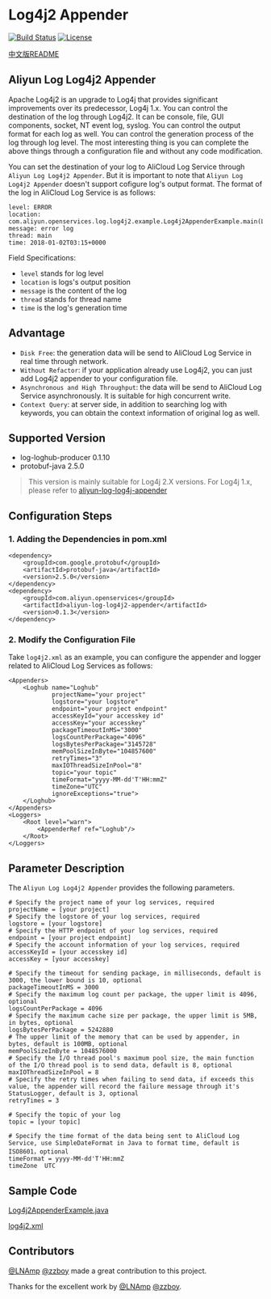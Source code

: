 # Log4j2 Appender

[![Build Status](https://travis-ci.org/aliyun/aliyun-log-log4j2-appender.svg?branch=master)](https://travis-ci.org/aliyun/aliyun-log-log4j2-appender)
[![License](https://img.shields.io/badge/license-Apache2.0-blue.svg)](/LICENSE)

[中文版README](/README_CN.md)

## Aliyun Log Log4j2 Appender

Apache Log4j2 is an upgrade to Log4j that provides significant improvements over its predecessor, Log4j 1.x. You can control the destination of the log through Log4j2. It can be console, file, GUI components, socket, NT event log, syslog. You can control the output format for each log as well. You can control the generation process of the log through log level. The most interesting thing is you can complete the above things through a configuration file and without any code modification.

You can set the destination of your log to AliCloud Log Service through `Aliyun Log Log4j2 Appender`. But it is important to note that `Aliyun Log Log4j2 Appender` doesn't support cofigure log's output format. The format of the log in AliCloud Log Service is as follows:
```
level: ERROR
location: com.aliyun.openservices.log.log4j2.example.Log4j2AppenderExample.main(Log4j2AppenderExample.java:18)
message: error log
thread: main
time: 2018-01-02T03:15+0000
```
Field Specifications:
+ `level` stands for log level
+ `location` is logs's output position
+ `message` is the content of the log
+ `thread` stands for thread name
+ `time` is the log's generation time


## Advantage
+ `Disk Free`: the generation data will be send to AliCloud Log Service in real time through network.
+ `Without Refactor`: if your application already use Log4j2, you can just add Log4j2 appender to your configuration file.
+ `Asynchronous and High Throughput`: the data will be send to AliCloud Log Service asynchronously. It is suitable for high concurrent write.
+ `Context Query`: at server side, in addition to searching log with keywords, you can obtain the context information of original log as well.


## Supported Version
* log-loghub-producer 0.1.10
* protobuf-java 2.5.0

> This version is mainly suitable for Log4j 2.X versions. For Log4j 1.x, please refer to
[aliyun-log-log4j-appender](https://github.com/aliyun/aliyun-log-log4j-appender)


## Configuration Steps

### 1. Adding the Dependencies in pom.xml

```
<dependency>
    <groupId>com.google.protobuf</groupId>
    <artifactId>protobuf-java</artifactId>
    <version>2.5.0</version>
</dependency>
<dependency>
    <groupId>com.aliyun.openservices</groupId>
    <artifactId>aliyun-log-log4j2-appender</artifactId>
    <version>0.1.3</version>
</dependency>
```

### 2. Modify the Configuration File

Take `log4j2.xml` as an example, you can configure the appender and logger related to AliCloud Log Services as follows:
```
<Appenders>
    <Loghub name="Loghub"
            projectName="your project"
            logstore="your logstore"
            endpoint="your project endpoint"
            accessKeyId="your accesskey id"
            accessKey="your accesskey"
            packageTimeoutInMS="3000"
            logsCountPerPackage="4096"
            logsBytesPerPackage="3145728"
            memPoolSizeInByte="104857600"
            retryTimes="3"
            maxIOThreadSizeInPool="8"
            topic="your topic"
            timeFormat="yyyy-MM-dd'T'HH:mmZ"
            timeZone="UTC"
            ignoreExceptions="true">
    </Loghub>
</Appenders>
<Loggers>
    <Root level="warn">
        <AppenderRef ref="Loghub"/>
    </Root>
</Loggers>
```

## Parameter Description

The `Aliyun Log Log4j2 Appender` provides the following parameters.
```
# Specify the project name of your log services, required
projectName = [your project]
# Specify the logstore of your log services, required
logstore = [your logstore]
# Specify the HTTP endpoint of your log services, required
endpoint = [your project endpoint]
# Specify the account information of your log services, required
accessKeyId = [your accesskey id]
accessKey = [your accesskey]

# Specify the timeout for sending package, in milliseconds, default is 3000, the lower bound is 10, optional
packageTimeoutInMS = 3000
# Specify the maximum log count per package, the upper limit is 4096, optional
logsCountPerPackage = 4096
# Specify the maximum cache size per package, the upper limit is 5MB, in bytes, optional
logsBytesPerPackage = 5242880
# The upper limit of the memory that can be used by appender, in bytes, default is 100MB, optional
memPoolSizeInByte = 1048576000
# Specify the I/O thread pool's maximum pool size, the main function of the I/O thread pool is to send data, default is 8, optional
maxIOThreadSizeInPool = 8
# Specify the retry times when failing to send data, if exceeds this value, the appender will record the failure message through it's StatusLogger, default is 3, optional
retryTimes = 3

# Specify the topic of your log
topic = [your topic]

# Specify the time format of the data being sent to AliCloud Log Service, use SimpleDateFormat in Java to format time, default is ISO8601，optional
timeFormat = yyyy-MM-dd'T'HH:mmZ
timeZone  UTC
```


## Sample Code

[Log4j2AppenderExample.java](/src/main/java/com/aliyun/openservices/log/log4j2/example/Log4j2AppenderExample.java)

[log4j2.xml](/src/main/resources/log4j2.xml)

## Contributors
[@LNAmp](https://github.com/LNAmp) [@zzboy](https://github.com/zzboy) made a great contribution to this project.

Thanks for the excellent work by [@LNAmp](https://github.com/LNAmp) [@zzboy](https://github.com/zzboy).